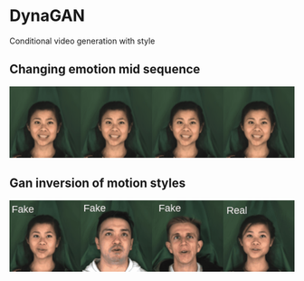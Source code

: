 # DynaGAN
Conditional video generation with style

## Changing emotion mid sequence

![alt text](./anim/emotion_chain.gif)

## Gan inversion of motion styles

![alt text](./anim/fake_projected.gif)
